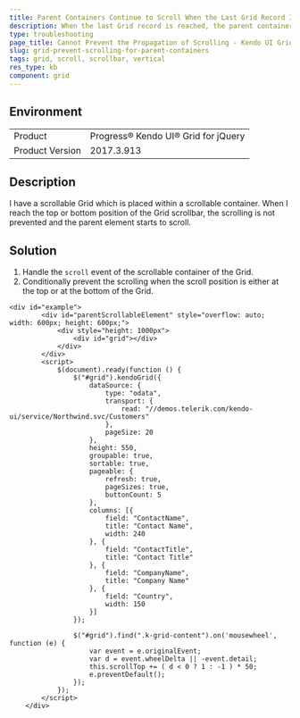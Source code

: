 ```yaml
---
title: Parent Containers Continue to Scroll When the Last Grid Record Is Reached
description: When the last Grid record is reached, the parent container continues to scroll.
type: troubleshooting
page_title: Cannot Prevent the Propagation of Scrolling - Kendo UI Grid for jQuery
slug: grid-prevent-scrolling-for-parent-containers
tags: grid, scroll, scrollbar, vertical
res_type: kb
component: grid
---
```


## Environment

<table>
 <tr>
  <td>Product</td>
  <td>Progress® Kendo UI® Grid for jQuery</td> 
 </tr>
 <tr>
  <td>Product Version</td>
  <td>2017.3.913</td>
 </tr>
</table>

## Description

I have a scrollable Grid which is placed within a scrollable container. When I reach the top or bottom position of the Grid scrollbar, the scrolling is not prevented and the parent element starts to scroll.

## Solution

1. Handle the `scroll` event of the scrollable container of the Grid.
1. Conditionally prevent the scrolling when the scroll position is either at the top or at the bottom of the Grid.

```dojo
<div id="example">
		<div id="parentScrollableElement" style="overflow: auto; width: 600px; height: 600px;">
			<div style="height: 1000px">
				<div id="grid"></div>
			</div>
		</div>
		<script>
			$(document).ready(function () {
				$("#grid").kendoGrid({
					dataSource: {
						type: "odata",
						transport: {
							read: "//demos.telerik.com/kendo-ui/service/Northwind.svc/Customers"
						},
						pageSize: 20
					},
					height: 550,
					groupable: true,
					sortable: true,
					pageable: {
						refresh: true,
						pageSizes: true,
						buttonCount: 5
					},
					columns: [{						
						field: "ContactName",
						title: "Contact Name",
						width: 240
					}, {
						field: "ContactTitle",
						title: "Contact Title"
					}, {
						field: "CompanyName",
						title: "Company Name"
					}, {
						field: "Country",
						width: 150
					}]
				});

				$("#grid").find(".k-grid-content").on('mousewheel', function (e) {
					var event = e.originalEvent;
					var	d = event.wheelDelta || -event.detail;
					this.scrollTop += ( d < 0 ? 1 : -1 ) * 50;
					e.preventDefault();
				});
			});
		</script>
	</div>
```
